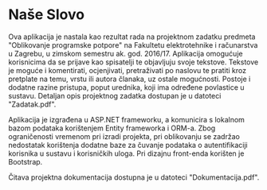 # Naše Slovo
Ova aplikacija je nastala kao rezultat rada na projektnom zadatku predmeta "Oblikovanje programske potpore" na Fakultetu elektrotehnike i računarstva u Zagrebu, u zimskom semestru ak. god. 2016/17. Aplikacija omogućuje korisnicima da se prijave kao spisatelji te objavljuju svoje tekstove. Tekstove je moguće i komentirati, ocjenjivati, pretraživati po naslovu te pratiti kroz pretplate na temu, vrstu ili autora članaka, uz ostale mogućnosti. Postoje i dodatne razine pristupa, poput urednika, koji ima određene povlastice u sustavu. Detaljan opis projektnog zadatka dostupan je u datoteci "Zadatak.pdf".

Aplikacija je izgrađena u ASP.NET frameworku, a komunicira s lokalnom bazom podataka korištenjem Entity frameworka i ORM-a. Zbog ograničenosti vremenom pri izradi projekta, pri oblikovanju se zadržao nedostatak korištenja dodatne baze za čuvanje podataka o autentifikaciji korisnika u sustavu i korisničkih uloga. Pri dizajnu front-enda korišten je Bootstrap.

Čitava projektna dokumentacija dostupna je u datoteci "Dokumentacija.pdf".
